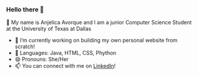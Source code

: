 ### Hello there 👋
💬 My name is Anjelica Avorque and I am a junior Computer Science Student at the University of Texas at Dallas
- 🔭 I’m currently working on building my own personal website from scratch!
- 🌱 Languages: Java, HTML, CSS, Phython
- 😄 Pronouns: She/Her
- 📫 You can connect with me on [LinkedIn](https://www.linkedin.com/in/anjelica-avorque/)! 
<!--
**evanjelica/evanjelica** is a ✨ _special_ ✨ repository because its `README.md` (this file) appears on your GitHub profile.

Here are some ideas to get you started:

- 🔭 I’m currently working on ...
- 🌱 I’m currently learning ...
- 👯 I’m looking to collaborate on ...
- 🤔 I’m looking for help with ...
- 💬 Ask me about ...
- 📫 How to reach me: ...
- 😄 Pronouns: ...
- ⚡ Fun fact: ...
-->
